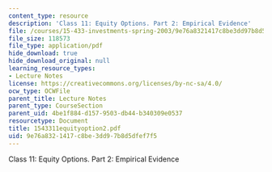 ```yaml
---
content_type: resource
description: 'Class 11: Equity Options. Part 2: Empirical Evidence'
file: /courses/15-433-investments-spring-2003/9e76a8321417c8be3dd97b8d5dfef7f5_1543311equityoption2.pdf
file_size: 118573
file_type: application/pdf
hide_download: true
hide_download_original: null
learning_resource_types:
- Lecture Notes
license: https://creativecommons.org/licenses/by-nc-sa/4.0/
ocw_type: OCWFile
parent_title: Lecture Notes
parent_type: CourseSection
parent_uid: 4be1f884-d157-9503-db44-b340309e0537
resourcetype: Document
title: 1543311equityoption2.pdf
uid: 9e76a832-1417-c8be-3dd9-7b8d5dfef7f5
---
```

Class 11: Equity Options. Part 2: Empirical Evidence